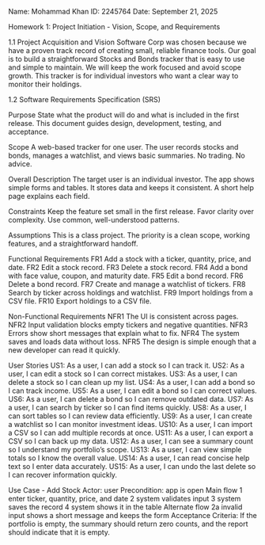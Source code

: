 Name: Mohammad Khan
ID: 2245764
Date: September 21, 2025

Homework 1: Project Initiation - Vision, Scope, and Requirements

1.1 Project Acquisition and Vision
Software Corp was chosen because we have a proven track record of creating small, reliable finance tools. Our goal is to build a straightforward Stocks and Bonds tracker that is easy to use and simple to maintain. We will keep the work focused and avoid scope growth. This tracker is for individual investors who want a clear way to monitor their holdings.

1.2 Software Requirements Specification (SRS)

Purpose
State what the product will do and what is included in the first release. This document guides design, development, testing, and acceptance.

Scope
A web-based tracker for one user. The user records stocks and bonds, manages a watchlist, and views basic summaries. No trading. No advice.

Overall Description
The target user is an individual investor. The app shows simple forms and tables. It stores data and keeps it consistent. A short help page explains each field.

Constraints
Keep the feature set small in the first release. Favor clarity over complexity. Use common, well-understood patterns.

Assumptions
This is a class project. The priority is a clean scope, working features, and a straightforward handoff.

Functional Requirements
FR1 Add a stock with a ticker, quantity, price, and date.
FR2 Edit a stock record.
FR3 Delete a stock record.
FR4 Add a bond with face value, coupon, and maturity date.
FR5 Edit a bond record.
FR6 Delete a bond record.
FR7 Create and manage a watchlist of tickers.
FR8 Search by ticker across holdings and watchlist.
FR9 Import holdings from a CSV file.
FR10 Export holdings to a CSV file.

Non-Functional Requirements
NFR1 The UI is consistent across pages.
NFR2 Input validation blocks empty tickers and negative quantities.
NFR3 Errors show short messages that explain what to fix.
NFR4 The system saves and loads data without loss.
NFR5 The design is simple enough that a new developer can read it quickly.

User Stories
US1: As a user, I can add a stock so I can track it.
US2: As a user, I can edit a stock so I can correct mistakes.
US3: As a user, I can delete a stock so I can clean up my list.
US4: As a user, I can add a bond so I can track income.
US5: As a user, I can edit a bond so I can correct values.
US6: As a user, I can delete a bond so I can remove outdated data.
US7: As a user, I can search by ticker so I can find items quickly.
US8: As a user, I can sort tables so I can review data efficiently.
US9: As a user, I can create a watchlist so I can monitor investment ideas.
US10: As a user, I can import a CSV so I can add multiple records at once.
US11: As a user, I can export a CSV so I can back up my data.
US12: As a user, I can see a summary count so I understand my portfolio’s scope.
US13: As a user, I can view simple totals so I know the overall value.
US14: As a user, I can read concise help text so I enter data accurately.
US15: As a user, I can undo the last delete so I can recover information quickly.

Use Case - Add Stock
Actor: user
Precondition: app is open
Main flow
1 enter ticker, quantity, price, and date
2 system validates input
3 system saves the record
4 system shows it in the table
Alternate flow
2a invalid input shows a short message and keeps the form
   Acceptance Criteria: If the portfolio is empty, the summary should return zero counts, and the report should indicate that it is empty.

